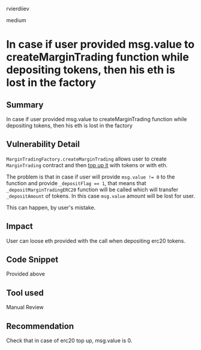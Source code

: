 rvierdiiev

medium

# In case if user provided msg.value to createMarginTrading function while depositing tokens, then his eth is lost in the factory

## Summary
In case if user provided msg.value to createMarginTrading function while depositing tokens, then his eth is lost in the factory
## Vulnerability Detail
`MarginTradingFactory.createMarginTrading` allows user to create `MarginTrading` contract and then [top up it](https://github.com/sherlock-audit/2023-05-dodo/blob/main/dodo-margin-trading-contracts/contracts/marginTrading/MarginTradingFactory.sol#L138-L150) with tokens or with eth.

The problem is that in case if user will provide `msg.value != 0` to the function and provide `_depositFlag == 1`, that means that `_depositMarginTradingERC20` function will be called which will transfer `_depositAmount` of tokens.
In this case `msg.value` amount will be lost for user.

This can happen, by user's mistake.
## Impact
User can loose eth provided with the call when depositing erc20 tokens.
## Code Snippet
Provided above
## Tool used

Manual Review

## Recommendation
Check that in case of erc20 top up, msg.value is 0.